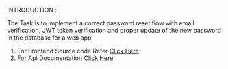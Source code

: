 INTRODUCTION :

The Task is to implement a correct password reset flow with email verification, JWT token verification and proper update of the new password in the database for a web app

1. For Frontend Source code Refer [Click Here](https://github.com/MohamedUmar083/JWT-Auth-Frontend)
2. For Api Documentation [Click Here](https://documenter.getpostman.com/view/25526528/2sA3XV8f28)
